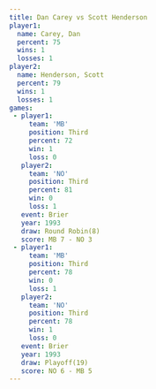 ```yaml
---
title: Dan Carey vs Scott Henderson
player1:                
  name: Carey, Dan      
  percent: 75           
  wins: 1               
  losses: 1             
player2:                
  name: Henderson, Scott
  percent: 79           
  wins: 1               
  losses: 1             
games:
 - player1:         
     team: 'MB'     
     position: Third
     percent: 72    
     win: 1         
     loss: 0        
   player2:         
     team: 'NO'     
     position: Third
     percent: 81    
     win: 0         
     loss: 1        
   event: Brier        
   year: 1993          
   draw: Round Robin(8)
   score: MB 7 - NO 3  
 - player1:         
     team: 'MB'     
     position: Third
     percent: 78    
     win: 0         
     loss: 1        
   player2:         
     team: 'NO'     
     position: Third
     percent: 78    
     win: 1         
     loss: 0        
   event: Brier      
   year: 1993        
   draw: Playoff(19) 
   score: NO 6 - MB 5
---
```

